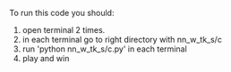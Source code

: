 To run this code you should:

1. open terminal 2 times.
2. in each terminal go to right directory with nn_w_tk_s/c
3. run 'python nn_w_tk_s/c.py' in each terminal
4. play and win
